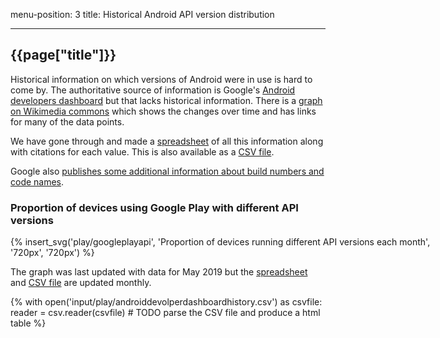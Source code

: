 
menu-position: 3
title: Historical Android API version distribution

---

## {{page["title"]}}

Historical information on which versions of Android were in use is hard to come by.
The authoritative source of information is Google's [Android developers dashboard](https://developer.android.com/about/dashboards/index.html) but that lacks historical information.
There is a [graph on Wikimedia commons](https://commons.wikimedia.org/wiki/File:Android_historical_version_distribution.png) which shows the changes over time and has links for many of the data points.

We have gone through and made a [spreadsheet](play/androiddevolperdashboardhistory.ods) of all this information along with citations for each value.
This is also available as a [CSV file](play/androiddevolperdashboardhistory.csv).

Google also [publishes some additional information about build numbers and code names](https://source.android.com/source/build-numbers.html).

<div id="graph">
 <h3>Proportion of devices using Google Play with different API versions</h3>
 <div style="width:720px; margin:auto;">
  {% insert_svg('play/googleplayapi', 'Proportion of devices running different API versions each month', '720px', '720px') %}
 </div>
</div>

The graph was last updated with data for May 2019 but the [spreadsheet](play/androiddevolperdashboardhistory.ods) and [CSV file](play/androiddevolperdashboardhistory.csv) are updated monthly.

{%
with open('input/play/androiddevolperdashboardhistory.csv') as csvfile:
	reader = csv.reader(csvfile)
	# TODO parse the CSV file and produce a html table
%}
